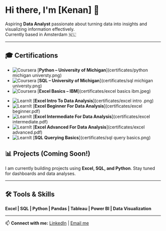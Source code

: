 # Hi there, I'm [Kenan] 👋

Aspiring **Data Analyst** passionate about turning data into insights and visualizing information effectively.  
Currently based in Amsterdam 🇳🇱  

---
## 🎓 Certifications

<!-- Coursera / IBM sertifikaları -->
- ![Coursera](https://img.shields.io/badge/Coursera-Completed-brightgreen) [**Python – University of Michigan**](certificates/python michigan universty.png)
- ![Coursera](https://img.shields.io/badge/Coursera-Completed-brightgreen) [**SQL – University of Michigan**](certificates/sql michigan universty.png)
- ![Coursera](https://img.shields.io/badge/Coursera-Completed-brightgreen) [**Excel Basics – IBM**](certificates/excel basics ibm.jpeg)

<!-- LearnIt sertifikaları -->
- ![LearnIt](https://img.shields.io/badge/LearnIt-Certificate-blue) [**Excel Intro To Data Analysis**](certificates/excel intro .png)
- ![LearnIt](https://img.shields.io/badge/LearnIt-Certificate-blue) [**Excel Beginner For Data Analysis**](certificates/excel beginner.pdf)
- ![LearnIt](https://img.shields.io/badge/LearnIt-Certificate-blue) [**Excel Intermediate For Data Analysis**](certificates/excel intermediate.pdf)
- ![LearnIt](https://img.shields.io/badge/LearnIt-Certificate-blue) [**Excel Advanced For Data Analysis**](certificates/excel advanced.pdf)
- ![LearnIt](https://img.shields.io/badge/LearnIt-Certificate-blue) [**SQL Querying Basics**](certificates/sql query basics.png)


## 📊 Projects (Coming Soon!)
I am currently building projects using **Excel, SQL, and Python**. Stay tuned for dashboards and data analyses.  

---

## 🛠️ Tools & Skills
**Excel | SQL | Python | Pandas | Tableau | Power BI | Data Visualization**

---

📫 **Connect with me:** [LinkedIn](https://www.linkedin.com/in/kenan-tufan-k-263000308/) | [Email me](kenantkurt@gmail.com)
